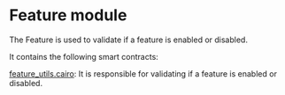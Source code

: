 # Feature module

The Feature is used to validate if a feature is enabled or disabled.

It contains the following smart contracts:

[feature_utils.cairo](https://github.com/keep-starknet-strange/gojo/blob/main/src/feature/feature_utils.cairo): It is responsible for validating if a feature is enabled or disabled.
